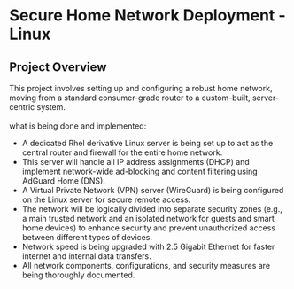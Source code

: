 <h1>Secure Home Network Deployment - Linux</h1>

<h2>Project Overview</h2>
This project involves setting up and configuring a robust home network, moving from a standard consumer-grade router to a custom-built, server-centric system.<br>
<br>
what is being done and implemented:


  - A dedicated Rhel derivative Linux server is being set up to act as the central router and firewall for the entire home network.
  - This server will handle all IP address assignments (DHCP) and implement network-wide ad-blocking and content filtering using AdGuard Home (DNS).
  - A Virtual Private Network (VPN) server (WireGuard) is being configured on the Linux server for secure remote access.
  - The network will be logically divided into separate security zones (e.g., a main trusted network and an isolated network for guests and smart home devices) to enhance security and prevent unauthorized access between different types of devices.
  - Network speed is being upgraded with 2.5 Gigabit Ethernet for faster internet and internal data transfers.
  - All network components, configurations, and security measures are being thoroughly documented.

    
    
